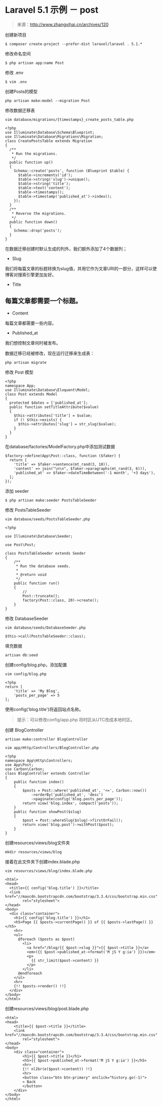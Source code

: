 # Laravel 5.1 示例 － post

>来源：http://www.zhangxihai.cn/archives/120

创建新项目

```
$ composer create-project --prefer-dist laravel/laravel . 5.1.*
```

修改命名空间

```
$ php artisan app:name Post
```

修改 .env

```
$ vim .env
```

创建Posts的模型

```
php artisan make:model --migration Post
```

修改数据迁移表

```
vim database/migrations/{timestamps}_create_posts_table.php
```

```
<?php
use Illuminate\Database\Schema\Blueprint;
use Illuminate\Database\Migrations\Migration;
class CreatePostsTable extends Migration
{
  /**
   * Run the migrations.
   */
  public function up()
  {
    Schema::create('posts', function (Blueprint $table) {
      $table->increments('id');
      $table->string('slug')->unique();
      $table->string('title');
      $table->text('content');
      $table->timestamps();
      $table->timestamp('published_at')->index();
    });
  }
  /**
   * Reverse the migrations.
   */
  public function down()
  {
    Schema::drop('posts');
  }
}
```

在数据迁移创建时默认生成的列外，我们额外添加了4个数据列；

- Slug

我们将每篇文章的标题转换为slug值，并用它作为文章URI的一部分，这样可以使博客对搜索引擎更加友好。

- Title

每篇文章都需要一个标题。
- 
- Content

每篇文章都需要一些内容。

- Published_at

我们想控制文章何时被发布。

数据迁移已经被修改，现在运行迁移来生成表：

```
php artisan migrate
```

修改 Post 模型

```
<?php
namespace App;
use Illuminate\Database\Eloquent\Model;
class Post extends Model
{
  protected $dates = ['published_at'];
  public function setTitleAttribute($value)
  {
    $this->attributes['title'] = $value;
    if (! $this->exists) {
      $this->attributes['slug'] = str_slug($value);
    }
  }
}
```

在database/factories/ModelFactory.php中添加测试数据

```
$factory->define(App\Post::class, function ($faker) {
  return [
    'title' => $faker->sentence(mt_rand(3, 10)),
    'content' => join("\n\n", $faker->paragraphs(mt_rand(3, 6))),
    'published_at' => $faker->dateTimeBetween('-1 month', '+3 days'),
  ];
});
```

添加 seeder

```
$ php artisan make:seeder PostsTableSeeder
```

修改 PostsTableSeeder

```
vim database/seeds/PostsTableSeeder.php
```

```
<?php

use Illuminate\Database\Seeder;

use Post\Post;

class PostsTableSeeder extends Seeder
{
    /**
     * Run the database seeds.
     *
     * @return void
     */
    public function run()
    {
        //
        Post::truncate();
        factory(Post::class, 20)->create();
    }
}
```

修改 DatabaseSeeder

```
vim database/seeds/DatabaseSeeder.php
```

```
$this->call(PostsTableSeeder::class);
```

填充数据

```
artisan db:seed
```

创建config/blog.php，添加配置


```
vim config/blog.php
```

```
<?php
return [
    'title' => 'My Blog',
    'posts_per_page' => 5
];
```

使用config('blog.title')将返回站点名称。

>提示：可以修改config/app.php 将时区从UTC改成本地时区。

创建 BlogController

```
artisan make:controller BlogController
```

```
vim app/Http/Controllers/BlogController.php
```

```
<?php
namespace App\Http\Controllers;
use App\Post;
use Carbon\Carbon;
class BlogController extends Controller
{
    public function index()
    {
        $posts = Post::where('published_at', '<=', Carbon::now())
            ->orderBy('published_at', 'desc')
            ->paginate(config('blog.posts_per_page'));
        return view('blog.index', compact('posts'));
    }
    public function showPost($slug)
    {
        $post = Post::whereSlug($slug)->firstOrFail();
        return view('blog.post')->withPost($post);
    }
}
```

创建resources/views/blog文件夹

```
mkdir resources/views/blog
```

接着在此文件夹下创建index.blade.php

```
vim resources/views/blog/index.blade.php
```

```
<html>
<head>
  <title>{{ config('blog.title') }}</title>
  <link href="//maxcdn.bootstrapcdn.com/bootstrap/3.3.4/css/bootstrap.min.css"
        rel="stylesheet">
</head>
<body>
  <div class="container">
    <h1>{{ config('blog.title') }}</h1>
    <h5>Page {{ $posts->currentPage() }} of {{ $posts->lastPage() }}</h5>
    <hr>
    <ul>
      @foreach ($posts as $post)
        <li>
          <a href="/blog/{{ $post->slug }}">{{ $post->title }}</a>
          <em>({{ $post->published_at->format('M jS Y g:ia') }})</em>
          <p>
            {{ str_limit($post->content) }}
          </p>
        </li>
      @endforeach
    </ul>
    <hr>
    {!! $posts->render() !!}
  </div>
</body>
</html>
```

创建resources/views/blog/post.blade.php

```
<html>
<head>
    <title>{{ $post->title }}</title>
    <link href="//maxcdn.bootstrapcdn.com/bootstrap/3.3.4/css/bootstrap.min.css"
        rel="stylesheet">
</head>
<body>
    <div class="container">
        <h1>{{ $post->title }}</h1>
        <h5>{{ $post->published_at->format('M jS Y g:ia') }}</h5>
        <hr>
        {!! nl2br(e($post->content)) !!}
        <hr>
        <button class="btn btn-primary" onclick="history.go(-1)">
        « Back
        </button>
    </div>
</body>
</html>
```

